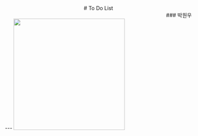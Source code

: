 <div align="center"># To Do List</div>

<div align="end">### 박원우</div>
---





<img src="https://github.com/user-attachments/assets/3be4e8e7-eead-4911-978d-2df8210887fb" height="300">
